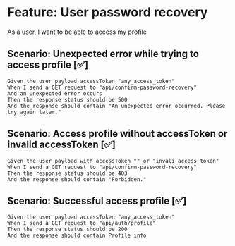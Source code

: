 # Feature: User password recovery

As a user,
I want to be able to access my profile

## Scenario: Unexpected error while trying to access profile [✅]

    Given the user payload accessToken "any_access_token"
    When I send a GET request to "api/confirm-password-recovery"
    And an unexpected error occurs
    Then the response status should be 500
    And the response should contain "An unexpected error occurred. Please try again later."

## Scenario: Access profile without accessToken or invalid accessToken [✅]

    Given the user payload with accessToken "" or "invali_access_token" 
    When I send a GET request to "api/confirm-password-recovery"
    Then the response status should be 403
    And the response should contain "Forbidden."

## Scenario: Successful access profile  [✅]

    Given the user payload accessToken "any_access_token"
    When I send a GET request to "api/auth/profile"
    Then the response status should be 200
    And the response should contain Profile info